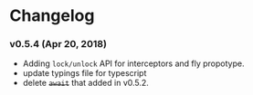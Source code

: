 # Changelog

### **v0.5.4** (Apr 20, 2018)

+ Adding `lock/unlock` API for interceptors and fly propotype.
+ update typings file for typescript
+ delete ~~`await`~~ that added in v0.5.2.

